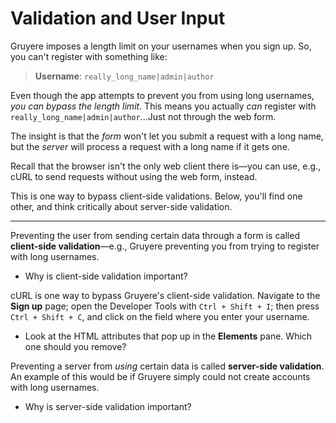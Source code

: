 # Validation and User Input

Gruyere imposes a length limit on your usernames when you sign up. So, you can't register with something like:

> **Username**: `really_long_name|admin|author`

Even though the app attempts to prevent you from using long usernames, _you can bypass the length limit_. This means you actually _can_ register with `really_long_name|admin|author`...Just not through the web form.
 
The insight is that the _form_ won't let you submit a request with a long name, but the _server_ will process a request with a long name if it gets one.

Recall that the browser isn't the only web client there is—you can use, e.g., cURL to send requests without using the web form, instead.

This is one way to bypass client-side validations. Below, you'll find one other, and think critically about server-side validation.

---

Preventing the user from sending certain data through a form is called **client-side validation**—e.g., Gruyere preventing you from trying to register with long usernames.
- Why is client-side validation important?

cURL is one way to bypass Gruyere's client-side validation. Navigate to the **Sign up** page; open the Developer Tools with `Ctrl + Shift + I`; then press `Ctrl + Shift + C`, and click on the field where you enter your username.
- Look at the HTML attributes that pop up in the **Elements** pane. Which one should you remove?

Preventing a server from _using_ certain data is called **server-side validation**. An example of this would be if Gruyere simply could not create accounts with long usernames.
- Why is server-side validation important?
